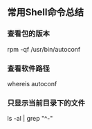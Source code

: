 ## 常用Shell命令总结

### 查看包的版本

rpm -qf /usr/bin/autoconf

### 查看软件路径

whereis autoconf

### 只显示当前目录下的文件

ls -al | grep "^-"